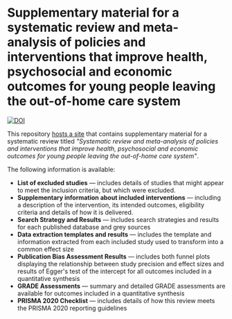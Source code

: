 # Supplementary material for a systematic review and meta-analysis of policies and interventions that improve health, psychosocial and economic outcomes for young people leaving the out-of-home care system

[![DOI](https://zenodo.org/badge/664429132.svg)](https://zenodo.org/badge/latestdoi/664429132)

This repository [hosts a site]("https://davetayl-r.github.io/care-leaver-review/") that contains supplementary material for a systematic review titled <i>"Systematic review and meta-analysis of policies and interventions that improve health, psychosocial and economic outcomes for young people leaving the out-of-home care system"</i>.

The following information is available:

* <b>List of excluded studies</b> — includes details of studies that might appear to meet the inclusion criteria, but which were excluded.
* <b>Supplementary information about included interventions</b> — including a description of the intervention, its intended outcomes, eligibility criteria and details of how it is delivered.
* <b>Search Strategy and Results</b> — includes search strategies and results for each published database and grey sources
* <b>Data extraction templates and results</b> — includes the template and information extracted from each included study used to transform into a common effect size
* <b>Publication Bias Assessment Results</b> — includes both funnel plots displaying the relationship between study precision and effect sizes and results of Egger's test of the intercept for all outcomes included in a quantitative synthesis
* <b>GRADE Assessments</b> — summary and detailed GRADE assessments are available for outcomes included in a quantitative synthesis
* <b>PRISMA 2020 Checklist</b> — includes details of how this review meets the PRISMA 2020 reporting guidelines
